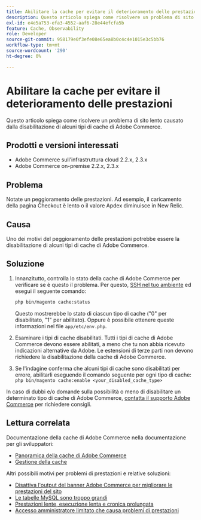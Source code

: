 ```yaml
---
title: Abilitare la cache per evitare il deterioramento delle prestazioni
description: Questo articolo spiega come risolvere un problema di sito lento causato dalla disabilitazione di alcuni tipi di cache di Adobe Commerce.
exl-id: e4e5a753-efa3-4552-aaf6-28e44efcfa5b
feature: Cache, Observability
role: Developer
source-git-commit: 958179e0f3efe08e65ea8b0c4c4e1015e3c5bb76
workflow-type: tm+mt
source-wordcount: '290'
ht-degree: 0%

---
```


# Abilitare la cache per evitare il deterioramento delle prestazioni

Questo articolo spiega come risolvere un problema di sito lento causato dalla disabilitazione di alcuni tipi di cache di Adobe Commerce.

## Prodotti e versioni interessati

* Adobe Commerce sull’infrastruttura cloud 2.2.x, 2.3.x
* Adobe Commerce on-premise 2.2.x, 2.3.x

## Problema

Notate un peggioramento delle prestazioni. Ad esempio, il caricamento della pagina Checkout è lento o il valore Apdex diminuisce in New Relic.

## Causa

Uno dei motivi del peggioramento delle prestazioni potrebbe essere la disabilitazione di alcuni tipi di cache di Adobe Commerce.

## Soluzione

1. Innanzitutto, controlla lo stato della cache di Adobe Commerce per verificare se è questo il problema. Per questo, [SSH nel tuo ambiente](https://devdocs.magento.com/cloud/env/environments-ssh.html#ssh) ed esegui il seguente comando:

   ```bash
   php bin/magento cache:status
   ```

   Questo mostrerebbe lo stato di ciascun tipo di cache (&quot;0&quot; per disabilitato, &quot;1&quot; per abilitato). Oppure è possibile ottenere queste informazioni nel file `app/etc/env.php`.

1. Esaminare i tipi di cache disabilitati. Tutti i tipi di cache di Adobe Commerce devono essere abilitati, a meno che tu non abbia ricevuto indicazioni alternative da Adobe. Le estensioni di terze parti non devono richiedere la disabilitazione della cache di Adobe Commerce.
1. Se l&#39;indagine conferma che alcuni tipi di cache sono disabilitati per errore, abilitarli eseguendo il comando seguente per ogni tipo di cache: `php bin/magento cache:enable <your_disabled_cache_type>`

In caso di dubbi e/o domande sulla possibilità o meno di disabilitare un determinato tipo di cache di Adobe Commerce, [contatta il supporto Adobe Commerce](/help/help-center-guide/help-center/magento-help-center-user-guide.md#submit-ticket) per richiedere consigli.

## Lettura correlata

Documentazione della cache di Adobe Commerce nella documentazione per gli sviluppatori:

* [Panoramica della cache di Adobe Commerce](https://devdocs.magento.com/guides/v2.3/frontend-dev-guide/cache_for_frontdevs.html)
* [Gestione della cache](https://devdocs.magento.com/guides/v2.3/config-guide/cli/config-cli-subcommands-cache.html)

Altri possibili motivi per problemi di prestazioni e relative soluzioni:

* [Disattiva l&#39;output del banner Adobe Commerce per migliorare le prestazioni del sito](/help/troubleshooting/miscellaneous/disable-magento-banner-output-to-improve-site-performance.md)
* [Le tabelle MySQL sono troppo grandi](/help/troubleshooting/database/mysql-tables-are-too-large.md)
* [Prestazioni lente, esecuzione lenta e cronica prolungata](/help/troubleshooting/miscellaneous/slow-performance-slow-and-long-running-crons.md)
* [Accesso amministratore limitato che causa problemi di prestazioni](/help/troubleshooting/miscellaneous/restricted-admin-access-causing-performance-issues.md)
